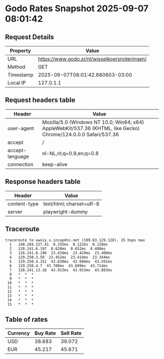 # Godo Rates Snapshot 2025-09-07 08:01:42
## Request Details

| Property | Value |
|----------|-------|
| URL | https://www.godo.sr/nl/wisselkoersnoteringen/ |
| Method | GET |
| Timestamp | 2025-09-07T08:01:42.880603-03:00 |
| Local IP | 127.0.1.1 |
    
## Request headers table

| Header | Value |
|--------|-------|
| user-agent | Mozilla/5.0 (Windows NT 10.0; Win64; x64) AppleWebKit/537.36 (KHTML, like Gecko) Chrome/124.0.0.0 Safari/537.36 |
| accept | */* |
| accept-language | nl-NL,nl;q=0.9,en;q=0.8 |
| connection | keep-alive |

    
## Response headers table
| Header | Value |
|--------|-------|
| content-type | text/html; charset=utf-8 |
| server | playwright-dummy |

## Traceroute 

```
traceroute to uwxiy.x.incapdns.net (199.83.129.128), 15 hops max
  1   140.204.227.41  0.255ms  0.122ms  0.128ms 
  2   128.241.6.197  0.620ms  0.652ms  0.408ms 
  3   128.241.6.196  23.438ms  23.429ms  23.400ms 
  4   129.250.3.58  23.452ms  23.414ms  23.344ms 
  5   129.250.4.151  43.630ms  43.606ms  43.591ms 
  6   129.250.4.7  43.708ms  43.689ms  43.714ms 
  7   128.241.13.18  43.915ms  43.653ms  43.883ms 
  8   *  *  * 
  9   *  *  * 
 10   *  *  * 
 11   *  *  * 
 12   *  *  * 
 13   *  *  * 
 14   *  *  * 
 15   *  *  * 

```


## Table of rates

| Currency | Buy Rate | Sell Rate |
|----------|----------|-----------|
| USD | 38.683 | 39.072 |
| EUR | 45.217 | 45.671 |
